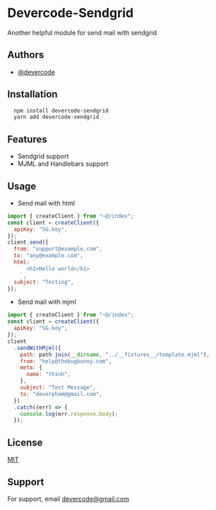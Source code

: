 # Devercode-Sendgrid

Another helpful module for send mail with sendgrid

## Authors

- [@devercode](https://github.com/devercode)

## Installation

```bash
  npm install devercode-sendgrid
  yarn add devercode-sendgrid
```

## Features

- Sendgrid support
- MJML and Handlebars support

## Usage

- Send mail with html

```javascript
import { createClient } from "~@/index";
const client = createClient({
  apiKey: "SG.key",
});
client.send({
  from: "support@example.com",
  to: "any@example.com",
  html: `
      <h1>Hello world</h1>
    `,
  subject: "Testing",
});
```

- Send mail with mjml

```javascript
import { createClient } from "~@/index";
const client = createClient({
  apiKey: "SG.key",
});
client
  .sendWithMjml({
    path: path.join(__dirname, "../__fixtures__/template.mjml"),
    from: "help@thebugbunny.com",
    meta: {
      name: "thinh",
    },
    subject: "Test Message",
    to: "deverpham@gmail.com",
  })
  .catch((err) => {
    console.log(err.response.body);
  });
```

## License

[MIT](https://choosealicense.com/licenses/mit/)

## Support

For support, email devercode@gmail.com
